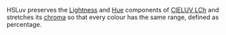 HSLuv preserves the [Lightness](../../Colour%20Perception/Lightness.md) and [Hue](../../Colour%20Perception/Hue.md) components of [CIELUV LCh](CIEHLC%20Cylindrical%20Colour%20Spaces.md) and stretches its [chroma](../../Colour%20Perception/Colourfulness.md) so that every colour has the same range, defined as percentage.